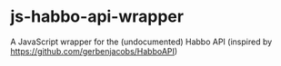 # js-habbo-api-wrapper
A JavaScript wrapper for the (undocumented) Habbo API (inspired by https://github.com/gerbenjacobs/HabboAPI)
